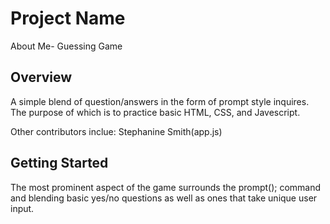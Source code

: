 # Project Name

About Me- Guessing Game

## Overview
A simple blend of question/answers in the form of prompt style inquires. The purpose of which is to practice basic HTML, CSS, and Javescript.

Other contributors inclue: Stephanine Smith(app.js)

## Getting Started

The most prominent aspect of the game surrounds the prompt(); command and blending basic yes/no questions as well as ones that take unique user input. 
